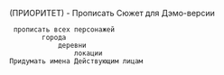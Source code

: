 (ПРИОРИТЕТ) - Прописать Сюжет для Дэмо-версии






	 прописать всех персонажей
            города 
                деревни
                    локации
    Придумать имена Действующим лицам




